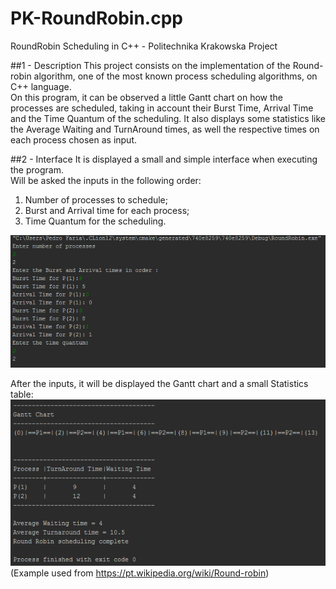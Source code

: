 # PK-RoundRobin.cpp
RoundRobin Scheduling in C++ - Politechnika Krakowska Project 

##1 - Description
This project consists on the implementation of the Round-robin algorithm, one of the most known process scheduling algorithms, on C++ language. <br/>
On this program, it can be observed a little Gantt chart on how the processes are scheduled, taking in account their Burst Time, Arrival Time and the Time Quantum of the scheduling. It also displays some statistics like the Average Waiting and TurnAround times, as well the respective times on each process chosen as input. <br/>

##2 - Interface
It is displayed a small and simple interface when executing the program. <br/>
Will be asked the inputs in the following order: <br/>
1.	Number of processes to schedule; <br/>
2.	Burst and Arrival time for each process; <br/>
3.	Time Quantum for the scheduling. <br/>
<img src="https://github.com/PedroDiasFaria/PK-RoundRobin.cpp/blob/master/rrinterface1.png"/> 

After the inputs, it will be displayed the Gantt chart and a small Statistics table: <br/>
<img src="https://github.com/PedroDiasFaria/PK-RoundRobin.cpp/blob/master/rrinterface2.png"/> 
(Example used from https://pt.wikipedia.org/wiki/Round-robin) 
